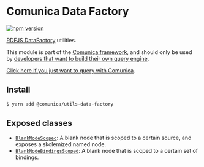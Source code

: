 # Comunica Data Factory

[![npm version](https://badge.fury.io/js/%40comunica%2Futils-data-factory.svg)](https://www.npmjs.com/package/@comunica/utils-data-factory)

[RDFJS DataFactory](http://rdf.js.org/data-model-spec/) utilities.

This module is part of the [Comunica framework](https://github.com/comunica/comunica),
and should only be used by [developers that want to build their own query engine](https://comunica.dev/docs/modify/).

[Click here if you just want to query with Comunica](https://comunica.dev/docs/query/).

## Install

```bash
$ yarn add @comunica/utils-data-factory
```

## Exposed classes

* [`BlankNodeScoped`](https://comunica.github.io/comunica/classes/_comunica_data_factory.BlankNodeScoped.html): A blank node that is scoped to a certain source, and exposes a skolemized named node.
* [`BlankNodeBindingsScoped`](https://comunica.github.io/comunica/classes/_comunica_data_factory.BlankNodeBindingsScoped.html): A blank node that is scoped to a certain set of bindings.

